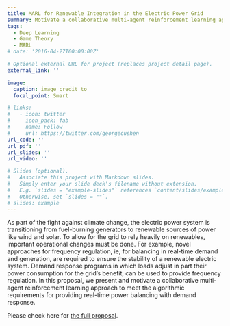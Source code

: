 ```yaml
---
title: MARL for Renewable Integration in the Electric Power Grid
summary: Motivate a collaborative multi-agent reinforcement learning approach to meet the algorithmic requirements for providing real-time power balancing with demand response.
tags:
  - Deep Learning
  - Game Theory
  - MARL
# date: '2016-04-27T00:00:00Z'

# Optional external URL for project (replaces project detail page).
external_link: ''

image:
  caption: image credit to 
  focal_point: Smart

# links:
#   - icon: twitter
#     icon_pack: fab
#     name: Follow
#     url: https://twitter.com/georgecushen
url_code: ''
url_pdf: ''
url_slides: ''
url_video: ''

# Slides (optional).
#   Associate this project with Markdown slides.
#   Simply enter your slide deck's filename without extension.
#   E.g. `slides = "example-slides"` references `content/slides/example-slides.md`.
#   Otherwise, set `slides = ""`.
# slides: example
---
```

As part of the fight against climate change, the electric power system is transitioning from fuel-burning generators to renewable sources of power like wind and solar. To allow for the grid to rely heavily on renewables, important operational changes must be done. For example, novel approaches for frequency regulation, ie, for balancing in real-time demand and generation, are required to ensure the stability of a renewable electric system. Demand response programs in which loads adjust in part their power consumption for the grid’s benefit, can be used to provide frequency regulation. In this proposal, we present and motivate a collaborative multi-agent reinforcement learning approach to meet the algorithmic requirements for providing real-time power balancing with demand response.

Please check here for [the full proposal](https://www.climatechange.ai/papers/neurips2021/71).